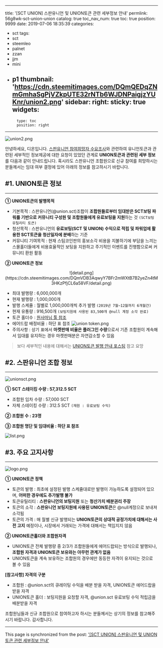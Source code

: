 
---
title: '[SCT UNION] 스판유니언 및 UNION토큰 관련 세부정보 안내'
permlink: 56g8wk-sct-union-union
catalog: true
toc_nav_num: true
toc: true
position: 9999
date: 2019-07-06 18:35:39
categories:
- sct
tags:
- sct
- steemleo
- palnet
- zzan
- jjm
- mini
- p1
thumbnail: 'https://cdn.steemitimages.com/DQmQEDqZNmGmhaSgPjVZkpUTE32rNTb6WJDNPaigjzYUKnr/union2.png'
sidebar:
    right:
        sticky: true
widgets:
    -
        type: toc
        position: right
---


![union2.png](https://cdn.steemitimages.com/DQmQEDqZNmGmhaSgPjVZkpUTE32rNTb6WJDNPaigjzYUKnr/union2.png)

안녕하세요, 디온입니다. [스판유니언 참여희망자 수요조사](https://www.steemcoinpan.com/sct/@donekim/5tseem-sct-union-union)와 관련하여 유니언토큰과 관련된 세부적인 정보제공에 대한 요청이 있었던 관계로 **UNION토큰과 관련된 세부 정보**를 다음과 같이 안내드립니다. 혹시라도 스판유니언 조합원으로 신규 참여를 희망하시는 분들께서는 임대 여부 결정에 있어 아래의 정보를 참고하시기 바랍니다.


## #1. UNION토큰 정보
---

**① UNION토큰의 발행목적**
- 기본목적 : 스판유니언(@union.sct)조합이 **조합원들로부터 임대받은 SCT보팅 파워를 기반으로 커뮤니티 구성원 및 조합원들에게 유료보팅을 지원**하는 것 `(SCT보팅 유틸리티 토큰)`
- 청산목적 : 스판유니언의 **유료보팅(SCT 및 UNION) 수익으로 적립 및 파워업에 활용한 SCT토큰을 청산일자에 분배**하는 기준
- 커뮤니티 기여목적 : 현재 스팀코인판의 홍보소각 비용을 지불하기에 부담을 느끼는 스몰홀더들에게 비용효율적인 보팅을 지원하고 주기적인 이벤트를 진행함으로써 커뮤니티 환원 활동

**② UNION토큰 정보**

<center>![detail.png](https://cdn.steemitimages.com/DQmVDB3AqwyY7BFr2mWXtB7B2yeZn4tM3HKzPfjCL6a58VF/detail.png)</center>

- 최대 발행량 : 6,000,000개
- 현재 발행량 : 1,000,000개
- 발행 스케쥴 : 월별로 1,000,000개씩 추가 발행 `(2019년 7월~12월까지 6개월간)`
- 현재 유통량 : 916,500개 `(보팅지원에 사용된 83,500개 @null 계정 소각 완료)`
- 토큰 홀더수 : [원사마님 툴 참조](https://wonsama.github.io/steemengine/index.html?symbol=UNION)
- 에어드랍 배정비율 : 하단 표 참조 
![union token.png](https://cdn.steemitimages.com/DQmUeink4yvSPiwJC7o59f4cY4SamRHdnBnfZJNDVEcSAd7/union%20token.png)
- 주의사항 : 상기 표에서 **마켓판매 비율은 플러그인 수량**으로서 기존 조합원이 계속해서 임대를 유지하는 경우 마켓판매분은 자연감소할 수 있음

> 보다 세부적인 내용에 대해서는 [UNION토큰 발행 안내 포스팅]( https://www.steemcoinpan.com/sct/@donekim/sct-union-union) 참고 요망


## #2. 스판유니언 조합 정보
---

![unionsct.png](https://cdn.steemitimages.com/DQmbzuYeZiUrmdTVEvC6ypaZuo1i3n4oMtk5rL6fcPDsXAZ/unionsct.png)

**① SCT 스테이킹 수량 : 57,312.5 SCT**
- 조합원 임차 수량 : 57,000 SCT
- 자체 스테이킹 수량 : 312.5 SCT `(재원 : 유료보팅 수익)`

**② 조합원 수 : 23명**

**③ 조합원 명단 및 임대비율 : 하단 표 참조**

![list.png](https://cdn.steemitimages.com/DQmaogU3K9fnKzFkAVSh5SmbUKn1EXVtgj8H9TWckHJ84SQ/list.png)

## #3. 주요 고지사항
---
![logo.png](https://cdn.steemitimages.com/DQmUSXszpHULjCNNdCWSJuCUkx6k5b3VPKkSrC7bpd822TS/logo.png)

**① UNION토큰 정책**
- 토큰의 발행 : 최초에 설정된 발행 스케쥴대로만 발행이 가능하도록 설정되어 있으며, **어떠한 경우에도 추가발행 불가**
- 토큰유틸리티 : **스판유니언의 보팅지원** 또는 **청산가치 배분권리 주장**
- 토큰의 소각 : **스판유니언 보팅지원에 사용된 UNION토큰**은 @null계정으로 보내져 소각됨
- 토큰의 가격 : 매 월별 신규 발행되는 **UNION토큰의 상대적 공정가치에 대해서는 사전 고지** 예정이나, 시장에서 거래되는 가격에 대해서는 책임지지 않음

**② UNION토큰홀더와 조합원자격**
- UNION토큰 전체 발행량 중 2/3가 조합원들에게 에어드랍되는 방식으로 발행되나, **조합원 자격과 UNION토큰 보유와는 아무런 관계가 없음**
- UNION토큰을 계속 보유하는 조합원의 경우에만 동등한 자격이 유지되는 것으로 볼 수 있음

**[참고사항] 자격의 구분**
- 조합원 : @union.sct의 큐레이팅 수익을 배분 받을 자격, UNION토큰 에어드랍을 받을 자격
- UNION토큰 홀더 : 보팅지원을 요청할 자격, @union.sct 유료보팅 수익 적립금을 배분받을 자격

조합원님들과 신규 조합원으로 참여하고자 하시는 분들께서는 상기의 정보를 참고해주시기 바랍니다. 감사합니다.

- - -

This page is synchronized from the post: ['[SCT UNION] 스판유니언 및 UNION토큰 관련 세부정보 안내'](https://steemit.com/@donekim/56g8wk-sct-union-union)
